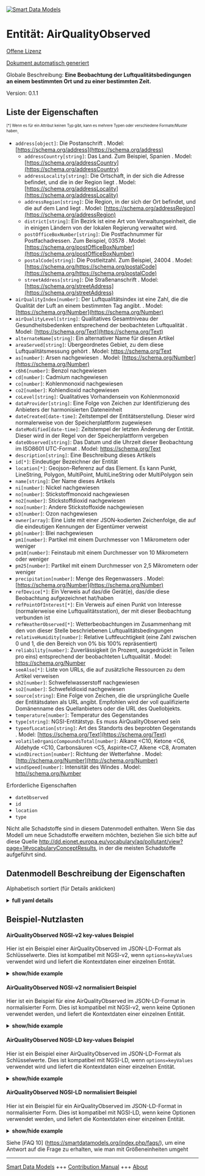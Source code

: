 <!-- 10-Header -->  
[![Smart Data Models](https://smartdatamodels.org/wp-content/uploads/2022/01/SmartDataModels_logo.png "Logo")](https://smartdatamodels.org)  
Entität: AirQualityObserved  
===========================<!-- /10-Header -->  
<!-- 15-License -->  
[Offene Lizenz](https://github.com/smart-data-models//dataModel.Environment/blob/master/AirQualityObserved/LICENSE.md)  
[Dokument automatisch generiert](https://docs.google.com/presentation/d/e/2PACX-1vTs-Ng5dIAwkg91oTTUdt8ua7woBXhPnwavZ0FxgR8BsAI_Ek3C5q97Nd94HS8KhP-r_quD4H0fgyt3/pub?start=false&loop=false&delayms=3000#slide=id.gb715ace035_0_60)  
<!-- /15-License -->  
<!-- 20-Description -->  
Globale Beschreibung: **Eine Beobachtung der Luftqualitätsbedingungen an einem bestimmten Ort und zu einer bestimmten Zeit.**  
Version: 0.1.1  
<!-- /20-Description -->  
<!-- 30-PropertiesList -->  

## Liste der Eigenschaften  

<sup><sub>[*] Wenn es für ein Attribut keinen Typ gibt, kann es mehrere Typen oder verschiedene Formate/Muster haben</sub></sup>.  
- `address[object]`: Die Postanschrift  . Model: [https://schema.org/address](https://schema.org/address)	- `addressCountry[string]`: Das Land. Zum Beispiel, Spanien  . Model: [https://schema.org/addressCountry](https://schema.org/addressCountry)  
	- `addressLocality[string]`: Die Ortschaft, in der sich die Adresse befindet, und die in der Region liegt  . Model: [https://schema.org/addressLocality](https://schema.org/addressLocality)  
	- `addressRegion[string]`: Die Region, in der sich der Ort befindet, und die auf dem Land liegt  . Model: [https://schema.org/addressRegion](https://schema.org/addressRegion)  
	- `district[string]`: Ein Bezirk ist eine Art von Verwaltungseinheit, die in einigen Ländern von der lokalen Regierung verwaltet wird.    
	- `postOfficeBoxNumber[string]`: Die Postfachnummer für Postfachadressen. Zum Beispiel, 03578  . Model: [https://schema.org/postOfficeBoxNumber](https://schema.org/postOfficeBoxNumber)  
	- `postalCode[string]`: Die Postleitzahl. Zum Beispiel, 24004  . Model: [https://schema.org/https://schema.org/postalCode](https://schema.org/https://schema.org/postalCode)  
	- `streetAddress[string]`: Die Straßenanschrift  . Model: [https://schema.org/streetAddress](https://schema.org/streetAddress)  
- `airQualityIndex[number]`: Der Luftqualitätsindex ist eine Zahl, die die Qualität der Luft an einem bestimmten Tag angibt.  . Model: [https://schema.org/Number](https://schema.org/Number)- `airQualityLevel[string]`: Qualitatives Gesamtniveau der Gesundheitsbedenken entsprechend der beobachteten Luftqualität  . Model: [https://schema.org/Text](https://schema.org/Text)- `alternateName[string]`: Ein alternativer Name für diesen Artikel  - `areaServed[string]`: Übergeordnetes Gebiet, zu dem diese Luftqualitätsmessung gehört  . Model: [https://schema.org/Text ](https://schema.org/Text )- `as[number]`: Arsen nachgewiesen  . Model: [https://schema.org/Number](https://schema.org/Number)- `c6h6[number]`: Benzol nachgewiesen  - `cd[number]`: Cadmium nachgewiesen  - `co[number]`: Kohlenmonoxid nachgewiesen  - `co2[number]`: Kohlendioxid nachgewiesen  - `coLevel[string]`: Qualitatives Vorhandensein von Kohlenmonoxid  - `dataProvider[string]`: Eine Folge von Zeichen zur Identifizierung des Anbieters der harmonisierten Dateneinheit  - `dateCreated[date-time]`: Zeitstempel der Entitätserstellung. Dieser wird normalerweise von der Speicherplattform zugewiesen  - `dateModified[date-time]`: Zeitstempel der letzten Änderung der Entität. Dieser wird in der Regel von der Speicherplattform vergeben  - `dateObserved[string]`: Das Datum und die Uhrzeit dieser Beobachtung im ISO8601 UTC-Format  . Model: [https://schema.org/Text ](https://schema.org/Text )- `description[string]`: Eine Beschreibung dieses Artikels  - `id[*]`: Eindeutiger Bezeichner der Entität  - `location[*]`: Geojson-Referenz auf das Element. Es kann Punkt, LineString, Polygon, MultiPoint, MultiLineString oder MultiPolygon sein  - `name[string]`: Der Name dieses Artikels  - `ni[number]`: Nickel nachgewiesen  - `no[number]`: Stickstoffmonoxid nachgewiesen  - `no2[number]`: Stickstoffdioxid nachgewiesen  - `nox[number]`: Andere Stickstoffoxide nachgewiesen  - `o3[number]`: Ozon nachgewiesen  - `owner[array]`: Eine Liste mit einer JSON-kodierten Zeichenfolge, die auf die eindeutigen Kennungen der Eigentümer verweist  - `pb[number]`: Blei nachgewiesen  - `pm1[number]`: Partikel mit einem Durchmesser von 1 Mikrometern oder weniger  - `pm10[number]`: Feinstaub mit einem Durchmesser von 10 Mikrometern oder weniger  - `pm25[number]`: Partikel mit einem Durchmesser von 2,5 Mikrometern oder weniger  - `precipitation[number]`: Menge des Regenwassers  . Model: [https://schema.org/Number](https://schema.org/Number)- `refDevice[*]`: Ein Verweis auf das/die Gerät(e), das/die diese Beobachtung aufgezeichnet hat/haben  - `refPointOfInterest[*]`: Ein Verweis auf einen Punkt von Interesse (normalerweise eine Luftqualitätsstation), der mit dieser Beobachtung verbunden ist  - `refWeatherObserved[*]`:  Wetterbeobachtungen im Zusammenhang mit den von dieser Stelle beschriebenen Luftqualitätsbedingungen  - `relativeHumidity[number]`: Relative Luftfeuchtigkeit (eine Zahl zwischen 0 und 1, die den Bereich von 0% bis 100% repräsentiert)  - `reliability[number]`: Zuverlässigkeit (in Prozent, ausgedrückt in Teilen pro eins) entsprechend der beobachteten Luftqualität  . Model: [https://schema.org/Number ](https://schema.org/Number )- `seeAlso[*]`: Liste von URLs, die auf zusätzliche Ressourcen zu dem Artikel verweisen  - `sh2[number]`: Schwefelwasserstoff nachgewiesen  - `so2[number]`: Schwefeldioxid nachgewiesen  - `source[string]`: Eine Folge von Zeichen, die die ursprüngliche Quelle der Entitätsdaten als URL angibt. Empfohlen wird der voll qualifizierte Domänenname des Quellanbieters oder die URL des Quellobjekts.  - `temperature[number]`: Temperatur des Gegenstandes  - `type[string]`: NGSI-Entitätstyp. Es muss AirQualityObserved sein  - `typeofLocation[string]`: Art des Standorts des beprobten Gegenstands  . Model: [https://schema.org/Text](https://schema.org/Text)- `volatileOrganicCompoundsTotal[number]`: Alkane <C10, Ketone <C6, Aldehyde <C10, Carbonsäuren <C5, Aspirite<C7, Alkene <C8, Aromaten  - `windDirection[number]`: Richtung der Wetterfahne  . Model: [http://schema.org/Number](http://schema.org/Number)- `windSpeed[number]`: Intensität des Windes  . Model: [http//schema.org/Number](http//schema.org/Number)<!-- /30-PropertiesList -->  
<!-- 35-RequiredProperties -->  
Erforderliche Eigenschaften  
- `dateObserved`  - `id`  - `location`  - `type`  <!-- /35-RequiredProperties -->  
<!-- 40-RequiredProperties -->  
Nicht alle Schadstoffe sind in diesem Datenmodell enthalten. Wenn Sie das Modell um neue Schadstoffe erweitern möchten, beziehen Sie sich bitte auf diese Quelle http://dd.eionet.europa.eu/vocabulary/aq/pollutant/view?page=1#vocabularyConceptResults, in der die meisten Schadstoffe aufgeführt sind.  
<!-- /40-RequiredProperties -->  
<!-- 50-DataModelHeader -->  
## Datenmodell Beschreibung der Eigenschaften  
Alphabetisch sortiert (für Details anklicken)  
<!-- /50-DataModelHeader -->  
<!-- 60-ModelYaml -->  
<details><summary><strong>full yaml details</strong></summary>    
```yaml  
AirQualityObserved:    
  description: An observation of air quality conditions at a certain place and time.    
  properties:    
    address:    
      description: The mailing address    
      properties:    
        addressCountry:    
          description: 'The country. For example, Spain'    
          type: string    
          x-ngsi:    
            model: https://schema.org/addressCountry    
            type: Property    
        addressLocality:    
          description: 'The locality in which the street address is, and which is in the region'    
          type: string    
          x-ngsi:    
            model: https://schema.org/addressLocality    
            type: Property    
        addressRegion:    
          description: 'The region in which the locality is, and which is in the country'    
          type: string    
          x-ngsi:    
            model: https://schema.org/addressRegion    
            type: Property    
        district:    
          description: 'A district is a type of administrative division that, in some countries, is managed by the local government'    
          type: string    
          x-ngsi:    
            type: Property    
        postOfficeBoxNumber:    
          description: 'The post office box number for PO box addresses. For example, 03578'    
          type: string    
          x-ngsi:    
            model: https://schema.org/postOfficeBoxNumber    
            type: Property    
        postalCode:    
          description: 'The postal code. For example, 24004'    
          type: string    
          x-ngsi:    
            model: https://schema.org/https://schema.org/postalCode    
            type: Property    
        streetAddress:    
          description: The street address    
          type: string    
          x-ngsi:    
            model: https://schema.org/streetAddress    
            type: Property    
        streetNr:    
          description: Number identifying a specific property on a public street    
          type: string    
          x-ngsi:    
            type: Property    
      type: object    
      x-ngsi:    
        model: https://schema.org/address    
        type: Property    
    airQualityIndex:    
      description: Air quality index is a number used to report the quality of the air on any given day    
      minimum: 0    
      type: number    
      x-ngsi:    
        model: https://schema.org/Number    
        type: Property    
    airQualityLevel:    
      description: Overall qualitative level of health concern corresponding to the air quality observed    
      minLength: 2    
      type: string    
      x-ngsi:    
        model: https://schema.org/Text    
        type: Property    
    alternateName:    
      description: An alternative name for this item    
      type: string    
      x-ngsi:    
        type: Property    
    areaServed:    
      description: Higher level area to which this air quality measurement belongs to    
      type: string    
      x-ngsi:    
        model: 'https://schema.org/Text '    
        type: Property    
    as:    
      description: Arsenic detected    
      minimum: 0    
      type: number    
      x-ngsi:    
        model: https://schema.org/Number    
        type: Property    
    c6h6:    
      description: Benzene detected    
      minimum: 0    
      type: number    
      x-ngsi:    
        type: Property    
    cd:    
      description: Cadmium detected    
      minimum: 0    
      type: number    
      x-ngsi:    
        type: Property    
    co:    
      description: Carbon Monoxide detected    
      minimum: 0    
      type: number    
      x-ngsi:    
        type: Property    
    co2:    
      description: Carbon Dioxide detected    
      minimum: 0    
      type: number    
      x-ngsi:    
        type: Property    
    coLevel:    
      description: Qualitative Carbon Monoxide presence    
      type: string    
      x-ngsi:    
        type: Property    
    dataProvider:    
      description: A sequence of characters identifying the provider of the harmonised data entity    
      type: string    
      x-ngsi:    
        type: Property    
    dateCreated:    
      description: Entity creation timestamp. This will usually be allocated by the storage platform    
      format: date-time    
      type: string    
      x-ngsi:    
        type: Property    
    dateModified:    
      description: Timestamp of the last modification of the entity. This will usually be allocated by the storage platform    
      format: date-time    
      type: string    
      x-ngsi:    
        type: Property    
    dateObserved:    
      description: The date and time of this observation in ISO8601 UTCformat    
      type: string    
      x-ngsi:    
        model: 'https://schema.org/Text '    
        type: Property    
    description:    
      description: A description of this item    
      type: string    
      x-ngsi:    
        type: Property    
    id:    
      anyOf:    
        - description: Identifier format of any NGSI entity    
          maxLength: 256    
          minLength: 1    
          pattern: ^[\w\-\.\{\}\$\+\*\[\]`|~^@!,:\\]+$    
          type: string    
          x-ngsi:    
            type: Property    
        - description: Identifier format of any NGSI entity    
          format: uri    
          type: string    
          x-ngsi:    
            type: Property    
      description: Unique identifier of the entity    
      x-ngsi:    
        type: Property    
    location:    
      description: 'Geojson reference to the item. It can be Point, LineString, Polygon, MultiPoint, MultiLineString or MultiPolygon'    
      oneOf:    
        - description: Geojson reference to the item. Point    
          properties:    
            bbox:    
              items:    
                type: number    
              minItems: 4    
              type: array    
            coordinates:    
              items:    
                type: number    
              minItems: 2    
              type: array    
            type:    
              enum:    
                - Point    
              type: string    
          required:    
            - type    
            - coordinates    
          title: GeoJSON Point    
          type: object    
          x-ngsi:    
            type: GeoProperty    
        - description: Geojson reference to the item. LineString    
          properties:    
            bbox:    
              items:    
                type: number    
              minItems: 4    
              type: array    
            coordinates:    
              items:    
                items:    
                  type: number    
                minItems: 2    
                type: array    
              minItems: 2    
              type: array    
            type:    
              enum:    
                - LineString    
              type: string    
          required:    
            - type    
            - coordinates    
          title: GeoJSON LineString    
          type: object    
          x-ngsi:    
            type: GeoProperty    
        - description: Geojson reference to the item. Polygon    
          properties:    
            bbox:    
              items:    
                type: number    
              minItems: 4    
              type: array    
            coordinates:    
              items:    
                items:    
                  items:    
                    type: number    
                  minItems: 2    
                  type: array    
                minItems: 4    
                type: array    
              type: array    
            type:    
              enum:    
                - Polygon    
              type: string    
          required:    
            - type    
            - coordinates    
          title: GeoJSON Polygon    
          type: object    
          x-ngsi:    
            type: GeoProperty    
        - description: Geojson reference to the item. MultiPoint    
          properties:    
            bbox:    
              items:    
                type: number    
              minItems: 4    
              type: array    
            coordinates:    
              items:    
                items:    
                  type: number    
                minItems: 2    
                type: array    
              type: array    
            type:    
              enum:    
                - MultiPoint    
              type: string    
          required:    
            - type    
            - coordinates    
          title: GeoJSON MultiPoint    
          type: object    
          x-ngsi:    
            type: GeoProperty    
        - description: Geojson reference to the item. MultiLineString    
          properties:    
            bbox:    
              items:    
                type: number    
              minItems: 4    
              type: array    
            coordinates:    
              items:    
                items:    
                  items:    
                    type: number    
                  minItems: 2    
                  type: array    
                minItems: 2    
                type: array    
              type: array    
            type:    
              enum:    
                - MultiLineString    
              type: string    
          required:    
            - type    
            - coordinates    
          title: GeoJSON MultiLineString    
          type: object    
          x-ngsi:    
            type: GeoProperty    
        - description: Geojson reference to the item. MultiLineString    
          properties:    
            bbox:    
              items:    
                type: number    
              minItems: 4    
              type: array    
            coordinates:    
              items:    
                items:    
                  items:    
                    items:    
                      type: number    
                    minItems: 2    
                    type: array    
                  minItems: 4    
                  type: array    
                type: array    
              type: array    
            type:    
              enum:    
                - MultiPolygon    
              type: string    
          required:    
            - type    
            - coordinates    
          title: GeoJSON MultiPolygon    
          type: object    
          x-ngsi:    
            type: GeoProperty    
      x-ngsi:    
        type: GeoProperty    
    name:    
      description: The name of this item    
      type: string    
      x-ngsi:    
        type: Property    
    ni:    
      description: Nickel detected    
      minimum: 0    
      type: number    
      x-ngsi:    
        type: Property    
    no:    
      description: Nitrogen monoxide detected    
      minimum: 0    
      type: number    
      x-ngsi:    
        type: Property    
    no2:    
      description: Nitrogen dioxide detected    
      minimum: 0    
      type: number    
      x-ngsi:    
        type: Property    
    nox:    
      description: Other Nitrogen oxides detected    
      minimum: 0    
      type: number    
      x-ngsi:    
        type: Property    
    o3:    
      description: Ozone detected    
      minimum: 0    
      type: number    
      x-ngsi:    
        type: Property    
    owner:    
      description: A List containing a JSON encoded sequence of characters referencing the unique Ids of the owner(s)    
      items:    
        anyOf:    
          - description: Identifier format of any NGSI entity    
            maxLength: 256    
            minLength: 1    
            pattern: ^[\w\-\.\{\}\$\+\*\[\]`|~^@!,:\\]+$    
            type: string    
            x-ngsi:    
              type: Property    
          - description: Identifier format of any NGSI entity    
            format: uri    
            type: string    
            x-ngsi:    
              type: Property    
        description: Unique identifier of the entity    
        x-ngsi:    
          type: Property    
      type: array    
      x-ngsi:    
        type: Property    
    pb:    
      description: Lead detected    
      minimum: 0    
      type: number    
      x-ngsi:    
        type: Property    
    pm1:    
      description: Particulate matter 1 micrometers or less in diameter    
      type: number    
      x-ngsi:    
        type: Property    
    pm10:    
      description: Particulate matter 10 micrometers or less in diameter    
      minimum: 0    
      type: number    
      x-ngsi:    
        type: Property    
    pm25:    
      description: Particulate matter 2.5 micrometers or less in diameter    
      minimum: 0    
      type: number    
      x-ngsi:    
        type: Property    
    precipitation:    
      description: Amount of water rain    
      minimum: 0    
      type: number    
      x-ngsi:    
        model: https://schema.org/Number    
        type: Property    
        units: Liters per square meter    
    refDevice:    
      anyOf:    
        - description: Identifier format of any NGSI entity    
          maxLength: 256    
          minLength: 1    
          pattern: ^[\w\-\.\{\}\$\+\*\[\]`|~^@!,:\\]+$    
          type: string    
          x-ngsi:    
            type: Property    
        - description: Identifier format of any NGSI entity    
          format: uri    
          type: string    
          x-ngsi:    
            type: Property    
      description: A reference to the device(s) which captured this observation    
      x-ngsi:    
        type: Relationship    
    refPointOfInterest:    
      anyOf:    
        - description: Identifier format of any NGSI entity    
          maxLength: 256    
          minLength: 1    
          pattern: ^[\w\-\.\{\}\$\+\*\[\]`|~^@!,:\\]+$    
          type: string    
          x-ngsi:    
            type: Property    
        - description: Identifier format of any NGSI entity    
          format: uri    
          type: string    
          x-ngsi:    
            type: Property    
      description: A reference to a point of interest (usually an air quality station) associated to this observation    
      x-ngsi:    
        type: Relationship    
    refWeatherObserved:    
      anyOf:    
        - description: Identifier format of any NGSI entity    
          maxLength: 256    
          minLength: 1    
          pattern: ^[\w\-\.\{\}\$\+\*\[\]`|~^@!,:\\]+$    
          type: string    
          x-ngsi:    
            type: Property    
        - description: Identifier format of any NGSI entity    
          format: uri    
          type: string    
          x-ngsi:    
            type: Property    
      description: ' Weather observed associated to the air quality conditions described by this entity'    
      x-ngsi:    
        type: Relationship    
    relativeHumidity:    
      description: Relative Humidity of the air (a number between 0 and 1 representing the range of 0% to 100%)    
      maximum: 1    
      minimum: 0    
      type: number    
      x-ngsi:    
        type: Property    
    reliability:    
      description: 'Reliability (percentage, expressed in parts per one) corresponding to the air quality observed'    
      maximum: 1.0    
      minimum: 0    
      type: number    
      x-ngsi:    
        model: 'https://schema.org/Number '    
        type: Property    
    seeAlso:    
      description: list of uri pointing to additional resources about the item    
      oneOf:    
        - items:    
            format: uri    
            type: string    
          minItems: 1    
          type: array    
        - format: uri    
          type: string    
      x-ngsi:    
        type: Property    
    sh2:    
      description: Hydrogen sulfide detected    
      minimum: 0    
      type: number    
      x-ngsi:    
        type: Property    
    so2:    
      description: Sulfur dioxide detected    
      minimum: 0    
      type: number    
      x-ngsi:    
        type: Property    
    source:    
      description: 'A sequence of characters giving the original source of the entity data as a URL. Recommended to be the fully qualified domain name of the source provider, or the URL to the source object'    
      type: string    
      x-ngsi:    
        type: Property    
    temperature:    
      description: Temperature of the item    
      type: number    
      x-ngsi:    
        type: Property    
    type:    
      description: NGSI Entity type. It has to be AirQualityObserved    
      enum:    
        - AirQualityObserved    
      type: string    
      x-ngsi:    
        type: Property    
    typeofLocation:    
      description: Type of location of the sampled item    
      enum:    
        - indoor    
        - outdoor    
      type: string    
      x-ngsi:    
        model: https://schema.org/Text    
        type: Property    
    volatileOrganicCompoundsTotal:    
      description: 'Alkanes <C10, ketones <C6, aldehydes <C10, carboxylic acids <C5, aspirits<C7, Alkenes <C8, Aromatics'    
      minimum: 0    
      type: number    
      x-ngsi:    
        type: Property    
    windDirection:    
      description: Direction of the weather vane    
      maximum: 180    
      minimum: -180    
      type: number    
      x-ngsi:    
        model: http://schema.org/Number    
        type: Property    
    windSpeed:    
      description: Intensity of the wind    
      minimum: 0    
      type: number    
      x-ngsi:    
        model: http//schema.org/Number    
        type: Property    
  required:    
    - id    
    - type    
    - dateObserved    
    - location    
  type: object    
  x-derived-from: ""    
  x-disclaimer: 'Redistribution and use in source and binary forms, with or without modification, are permitted  provided that the license conditions are met. Copyleft (c) 2022 Contributors to Smart Data Models Program'    
  x-license-url: https://github.com/smart-data-models/dataModel.Environment/blob/master/AirQualityObserved/LICENSE.md    
  x-model-schema: https://smart-data-models.github.io/dataModel.Environment/AirQualityObserved/schema.json    
  x-model-tags: ""    
  x-version: 0.1.1    
```  
</details>    
<!-- /60-ModelYaml -->  
<!-- 70-MiddleNotes -->  
<!-- /70-MiddleNotes -->  
<!-- 80-Examples -->  
## Beispiel-Nutzlasten  
#### AirQualityObserved NGSI-v2 key-values Beispiel  
Hier ist ein Beispiel einer AirQualityObserved im JSON-LD-Format als Schlüsselwerte. Dies ist kompatibel mit NGSI-v2, wenn `options=keyValues` verwendet wird und liefert die Kontextdaten einer einzelnen Entität.  
<details><summary><strong>show/hide example</strong></summary>    
```json  
{  
  "id": "Madrid-AmbientObserved-28079004-2016-03-15T11:00:00",  
  "type": "AirQualityObserved",  
  "address": {  
    "addressCountry": "ES",  
    "addressLocality": "Madrid",  
    "streetAddress": "Plaza de España"  
  },  
  "dateObserved": "2016-03-15T11:00:00/2016-03-15T12:00:00",  
  "areaServed": "Brooklands",  
  "location": {  
    "type": "Point",  
    "coordinates": [-3.712247222222222, 40.423852777777775]  
  },  
  "source": "http://datos.madrid.es",  
  "typeOfLocation": "outdoor",  
  "precipitation": 0,  
  "relativeHumidity": 0.54,  
  "temperature": 12.2,  
  "windDirection": 176,  
  "windSpeed": 0.64,  
  "airQualityLevel": "moderate",  
  "airQualityIndex": 65,  
  "reliability": 0.7,  
  "co": 500,  
  "no": 45,  
  "co2": 69,  
  "nox": 139,  
  "so2": 11,  
  "coLevel": "moderate",  
  "refPointOfInterest": "28079004-Pza.deEspanya"  
}  
```  
</details>  
#### AirQualityObserved NGSI-v2 normalisiert Beispiel  
Hier ist ein Beispiel für eine AirQualityObserved im JSON-LD-Format in normalisierter Form. Dies ist kompatibel mit NGSI-v2, wenn keine Optionen verwendet werden, und liefert die Kontextdaten einer einzelnen Entität.  
<details><summary><strong>show/hide example</strong></summary>    
```json  
{  
  "id": "Madrid-AmbientObserved-28079004-2016-03-15T11:00:00",  
  "type": "AirQualityObserved",  
  "dateObserved": {  
    "type": "date-time",  
    "value": "2016-03-15T11:00:00/2016-03-15T12:00:00"  
  },  
  "areaServed": {  
    "type": "string",  
    "value": "Brooklands"  
  },  
  "airQualityLevel": {  
    "type": "string",  
    "value": "moderate"  
  },  
  "co": {  
    "type": "number",  
    "value": 500,  
    "metadata": {  
      "unitCode": {  
        "value": "GP"  
      }  
    }  
  },  
  "temperature": {  
    "type": "number",  
    "value": 12.2  
  },  
  "no": {  
    "type": "number",  
    "value": 45,  
    "metadata": {  
      "unitCode": {  
        "value": "GQ"  
      }  
    }  
  },  
  "refPointOfInterest": {  
    "type": "Relationship",  
    "value": "28079004-Pza.deEspanya"  
  },  
  "windDirection": {  
    "type": "number",  
    "value": 186  
  },  
  "source": {  
    "type": "string",  
    "value": "http://datos.madrid.es"  
  },  
  "windSpeed": {  
    "type": "number",  
    "value": 0.64  
  },  
  "so2": {  
    "type": "number",  
    "value": 11,  
    "metadata": {  
      "unitCode": {  
        "value": "GQ"  
      }  
    }  
  },  
  "nox": {  
    "type": "number",  
    "value": 139,  
    "metadata": {  
      "unitCode": {  
        "value": "GQ"  
      }  
    }  
  },  
  "location": {  
    "type": "geo:json",  
    "value": {  
      "type": "Point",  
      "coordinates": [  
        -3.712247222222222,   
        40.423852777777775  
      ]  
    }  
  },  
  "typeOfLocation": {  
    "type": "string",  
    "value": "outdoor"  
  },  
  "airQualityIndex": {  
    "type": "number",  
    "value": 65  
  },  
  "address": {  
    "type": "PostalAddress",  
    "value": {  
      "addressCountry": "ES",  
      "addressLocality": "Madrid",  
      "streetAddress": "Plaza de Espa\u00f1a"  
    }  
  },  
  "reliability": {  
    "type": "number",  
    "value": 0.7  
  },  
  "relativeHumidity": {  
    "type": "number",   
    "value": 0.54  
  },  
  "precipitation": {  
    "type": "number",  
    "value": 0  
  },  
  "no2": {  
    "type": "number",  
    "value": 69,  
    "metadata": {  
      "unitCode": {  
        "value": "GQ"  
      }  
    }  
  },  
  "coLevel": {  
    "type": "string",  
    "value": "moderate"  
  }  
}  
```  
</details>  
#### AirQualityObserved NGSI-LD key-values Beispiel  
Hier ist ein Beispiel einer AirQualityObserved im JSON-LD-Format als Schlüsselwerte. Dies ist kompatibel mit NGSI-LD, wenn `options=keyValues` verwendet wird und liefert die Kontextdaten einer einzelnen Entität.  
<details><summary><strong>show/hide example</strong></summary>    
```json  
{  
  "id": "urn:ngsi-ld:AirQualityObserved:Madrid-AmbientObserved-28079004-2016-03-15T11:00:00",  
  "type": "AirQualityObserved",  
  "co": 500,  
  "coLevel": "moderate",  
  "no": 45,  
  "no2": 69,  
  "nox": 139,  
  "so2": 11,  
  "address": {  
      "addressCountry": "ES",  
      "addressLocality": "Madrid",  
      "streetAddress": "Plaza de Espa\u00f1a",  
      "type": "PostalAddress"  
  },  
  "airQualityIndex": 65,  
  "airQualityLevel": "moderate",  
  "areaServed": "Brooklands",  
  "dateObserved": "2016-03-15T11:00:00/2016-03-15T12:00:00",  
  "location": {  
      "coordinates": [  
          -3.712247222222222,  
          40.423852777777775  
      ],  
      "type": "Point"  
  },  
  "precipitation": 0,  
  "refPointOfInterest": "urn:ngsi-ld:PointOfInterest:28079004-Pza.deEspanya",  
  "relativeHumidity": 0.54,  
  "reliability": 0.7,  
  "source": "http://datos.madrid.es",  
  "temperature": 12.2,  
  "typeOfLocation": "outdoor",  
  "windDirection": 186,  
  "windSpeed": 0.64,  
  "@context": [  
      "https://raw.githubusercontent.com/smart-data-models/dataModel.Environment/master/context.jsonld"  
  ]  
}  
```  
</details>  
#### AirQualityObserved NGSI-LD normalisiert Beispiel  
Hier ist ein Beispiel für ein AirQualityObserved im JSON-LD-Format in normalisierter Form. Dies ist kompatibel mit NGSI-LD, wenn keine Optionen verwendet werden, und liefert die Kontextdaten einer einzelnen Entität.  
<details><summary><strong>show/hide example</strong></summary>    
```json  
{  
  "id": "urn:ngsi-ld:AirQualityObserved:Madrid-AmbientObserved-28079004-2016-03-15T11:00:00",  
  "type": "AirQualityObserved",  
  "co": {  
      "type": "Property",  
      "value": 500,  
      "unitCode": "GP"  
  },  
  "coLevel": {  
      "type": "Property",  
      "value": "moderate"  
  },  
  "no": {  
      "type": "Property",  
      "value": 45,  
      "unitCode": "GQ"  
  },  
  "no2": {  
      "type": "Property",  
      "value": 69,  
      "unitCode": "GQ"  
  },  
  "nox": {  
      "type": "Property",  
      "value": 139,  
      "unitCode": "GQ"  
  },  
  "so2": {  
      "type": "Property",  
      "value": 11,  
      "unitCode": "GQ"  
  },  
  "address": {  
      "type": "Property",  
      "value": {  
          "addressCountry": "ES",  
          "addressLocality": "Madrid",  
          "streetAddress": "Plaza de Espa\u00f1a",  
          "type": "PostalAddress"  
      }  
  },  
  "airQualityIndex": {  
      "type": "Property",  
      "value": 65  
  },  
  "airQualityLevel": {  
      "type": "Property",  
      "value": "moderate"  
  },  
  "areaServed": {  
      "type": "Property",  
      "value": "Brooklands"  
  },  
  "dateObserved": {  
      "type": "Property",  
      "value": "2016-03-15T11:00:00/2016-03-15T12:00:00"  
  },  
  "location": {  
      "type": "GeoProperty",  
      "value": {  
          "type": "Point",  
          "coordinates": [  
              -3.712247222222222,  
              40.423852777777775  
          ]  
      }  
  },  
  "precipitation": {  
      "type": "Property",  
      "value": 0  
  },  
  "refPointOfInterest": {  
      "type": "Relationship",  
      "object": "urn:ngsi-ld:PointOfInterest:28079004-Pza.deEspanya"  
  },  
  "relativeHumidity": {  
      "type": "Property",  
      "value": 0.54  
  },  
  "reliability": {  
      "type": "Property",  
      "value": 0.7  
  },  
  "source": {  
      "type": "Property",  
      "value": "http://datos.madrid.es"  
  },  
  "temperature": {  
      "type": "Property",  
      "value": 12.2  
  },  
  "typeOfLocation": {  
      "type": "Property",  
      "value": "outdoor"  
  },  
  "windDirection": {  
      "type": "Property",  
      "value": 186  
  },  
  "windSpeed": {  
      "type": "Property",  
      "value": 0.64  
  },  
  "@context": [  
      "https://raw.githubusercontent.com/smart-data-models/dataModel.Environment/master/context.jsonld"  
  ]  
}  
```  
</details><!-- /80-Examples -->  
<!-- 90-FooterNotes -->  
<!-- /90-FooterNotes -->  
<!-- 95-Units -->  
Siehe [FAQ 10] (https://smartdatamodels.org/index.php/faqs/), um eine Antwort auf die Frage zu erhalten, wie man mit Größeneinheiten umgeht  
<!-- /95-Units -->  
<!-- 97-LastFooter -->  
---  
[Smart Data Models](https://smartdatamodels.org) +++ [Contribution Manual](https://bit.ly/contribution_manual) +++ [About](https://bit.ly/Introduction_SDM)<!-- /97-LastFooter -->  
